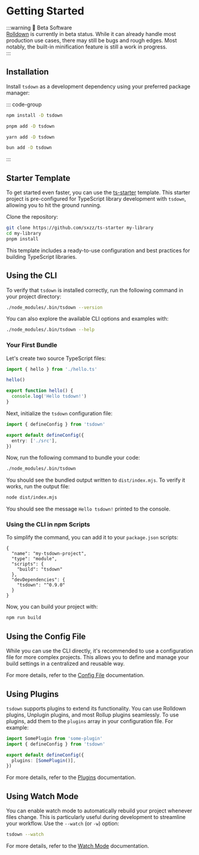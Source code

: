 # Getting Started

:::warning 🚧 Beta Software  
[Rolldown](https://rolldown.rs) is currently in beta status. While it can already handle most production use cases, there may still be bugs and rough edges. Most notably, the built-in minification feature is still a work in progress.  
:::

## Installation

Install `tsdown` as a development dependency using your preferred package manager:

::: code-group

```sh [npm]
npm install -D tsdown
```

```sh [pnpm]
pnpm add -D tsdown
```

```sh [yarn]
yarn add -D tsdown
```

```sh [bun]
bun add -D tsdown
```

:::

## Starter Template

To get started even faster, you can use the [ts-starter](https://github.com/sxzz/ts-starter) template. This starter project is pre-configured for TypeScript library development with `tsdown`, allowing you to hit the ground running.

Clone the repository:

```bash
git clone https://github.com/sxzz/ts-starter my-library
cd my-library
pnpm install
```

This template includes a ready-to-use configuration and best practices for building TypeScript libraries.

## Using the CLI

To verify that `tsdown` is installed correctly, run the following command in your project directory:

```sh
./node_modules/.bin/tsdown --version
```

You can also explore the available CLI options and examples with:

```sh
./node_modules/.bin/tsdown --help
```

### Your First Bundle

Let's create two source TypeScript files:

```ts [src/index.ts]
import { hello } from './hello.ts'

hello()
```

```ts [src/hello.ts]
export function hello() {
  console.log('Hello tsdown!')
}
```

Next, initialize the `tsdown` configuration file:

```ts [tsdown.config.ts]
import { defineConfig } from 'tsdown'

export default defineConfig({
  entry: ['./src'],
})
```

Now, run the following command to bundle your code:

```sh
./node_modules/.bin/tsdown
```

You should see the bundled output written to `dist/index.mjs`. To verify it works, run the output file:

```sh
node dist/index.mjs
```

You should see the message `Hello tsdown!` printed to the console.

### Using the CLI in npm Scripts

To simplify the command, you can add it to your `package.json` scripts:

```json{5} [package.json]
{
  "name": "my-tsdown-project",
  "type": "module",
  "scripts": {
    "build": "tsdown"
  },
  "devDependencies": {
    "tsdown": "^0.9.0"
  }
}
```

Now, you can build your project with:

```sh
npm run build
```

## Using the Config File

While you can use the CLI directly, it's recommended to use a configuration file for more complex projects. This allows you to define and manage your build settings in a centralized and reusable way.

For more details, refer to the [Config File](./config-file.md) documentation.

## Using Plugins

`tsdown` supports plugins to extend its functionality. You can use Rolldown plugins, Unplugin plugins, and most Rollup plugins seamlessly. To use plugins, add them to the `plugins` array in your configuration file. For example:

```ts [tsdown.config.ts]
import SomePlugin from 'some-plugin'
import { defineConfig } from 'tsdown'

export default defineConfig({
  plugins: [SomePlugin()],
})
```

For more details, refer to the [Plugins](./plugins.md) documentation.

## Using Watch Mode

You can enable watch mode to automatically rebuild your project whenever files change. This is particularly useful during development to streamline your workflow. Use the `--watch` (or `-w`) option:

```bash
tsdown --watch
```

For more details, refer to the [Watch Mode](./watch-mode.md) documentation.
